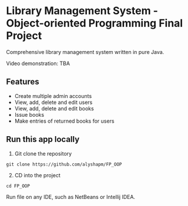 # Library Management System - Object-oriented Programming Final Project
Comprehensive library management system written in pure Java.

Video demonstration: TBA

## Features
- Create multiple admin accounts
- View, add, delete and edit users
- View, add, delete and edit books
- Issue books
- Make entries of returned books for users

## Run this app locally
1. Git clone the repository
```
git clone https://github.com/alyshapm/FP_OOP
```
2. CD into the project
```
cd FP_OOP
```
Run file on any IDE, such as NetBeans or Intellij IDEA.
